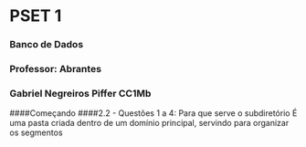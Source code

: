 # PSET 1

### Banco de Dados
### Professor: Abrantes


### Gabriel Negreiros Piffer CC1Mb


####Começando
####2.2 - Questões 1 a 4:
Para que serve o subdiretório
É uma pasta criada dentro de um domínio principal, servindo para organizar os segmentos
